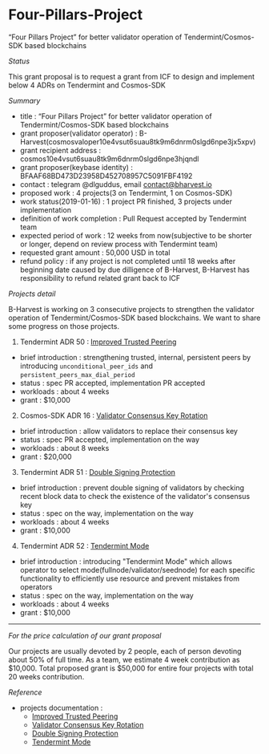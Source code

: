 # Four-Pillars-Project
“Four Pillars Project” for better validator operation of Tendermint/Cosmos-SDK based blockchains

*Status*

This grant proposal is to request a grant from ICF to design and implement below 4 ADRs on Tendermint and Cosmos-SDK

*Summary*

- title : “Four Pillars Project” for better validator operation of Tendermint/Cosmos-SDK based blockchains 
- grant proposer(validator operator) : B-Harvest(cosmosvaloper10e4vsut6suau8tk9m6dnrm0slgd6npe3jx5xpv)
- grant recipient address : cosmos10e4vsut6suau8tk9m6dnrm0slgd6npe3hjqndl
- grant proposer(keybase identity) : BFAAF68BD473D23958D452708957C5091FBF4192
- contact : telegram @dlguddus, email contact@bharvest.io
- proposed work : 4 projects(3 on Tendermint, 1 on Cosmos-SDK)
- work status(2019-01-16) : 1 project PR finished, 3 projects under implementation
- definition of work completion : Pull Request accepted by Tendermint team
- expected period of work : 12 weeks from now(subjective to be shorter or longer, depend on review process with Tendermint team)
- requested grant amount : 50,000 USD in total
- refund policy : if any project is not completed until 18 weeks after beginning date caused by due dilligence of B-Harvest, B-Harvest has responsibility to refund related grant back to ICF

*Projects detail*

B-Harvest is working on 3 consecutive projects to strengthen the validator operation of Tendermint/Cosmos-SDK based blockchains. We want to share some progress on those projects.

1) Tendermint ADR 50 : [Improved Trusted Peering](https://github.com/tendermint/tendermint/blob/master/docs/architecture/adr-050-improved-trusted-peering.md)

- brief introduction : strengthening trusted, internal, persistent peers by introducing `unconditional_peer_ids` and `persistent_peers_max_dial_period`
- status : spec PR accepted, implementation PR accepted
- workloads : about 4 weeks
- grant : $10,000

2) Cosmos-SDK ADR 16 : [Validator Consensus Key Rotation](https://github.com/cosmos/cosmos-sdk/pull/5233)
- brief introduction : allow validators to replace their consensus key
- status : spec PR accepted, implementation on the way
- workloads : about 8 weeks
- grant : $20,000

3) Tendermint ADR 51 : [Double Signing Protection](https://github.com/tendermint/tendermint/pull/4262)
- brief introduction : prevent double signing of validators by checking recent block data to check the existence of the validator's consensus key
- status : spec on the way, implementation on the way
- workloads : about 4 weeks
- grant : $10,000

4) Tendermint ADR 52 : [Tendermint Mode](https://github.com/tendermint/tendermint/pull/4302)
- brief introduction : introducing "Tendermint Mode" which allows operator to select mode(fullnode/validator/seednode) for each specific functionality to efficiently use resource and prevent mistakes from operators
- status : spec on the way, implementation on the way
- workloads : about 4 weeks
- grant : $10,000
--------------------

*For the price calculation of our grant proposal*

Our projects are usually devoted by 2 people, each of person devoting about 50% of full time. As a team, we estimate 4 week contribution as $10,000. Total proposed grant is $50,000 for entire four projects with total 20 weeks contribution.

*Reference*
- projects documentation :
  - [Improved Trusted Peering](https://github.com/tendermint/tendermint/blob/master/docs/architecture/adr-050-improved-trusted-peering.md)
  - [Validator Consensus Key Rotation](https://github.com/cosmos/cosmos-sdk/pull/5233)
  - [Double Signing Protection](https://github.com/tendermint/tendermint/pull/4262)
  - [Tendermint Mode](https://github.com/tendermint/tendermint/pull/4302)
